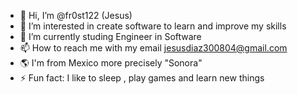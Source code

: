 - 👋 Hi, I’m @fr0st122 (Jesus)
- 👀 I’m interested in create software to learn and improve my skills 
- 🌱 I’m currently studing Engineer in Software 
- 📫 How to reach me with my email jesusdiaz300804@gmail.com
- 🌎 I'm from Mexico more precisely "Sonora"
- ⚡ Fun fact: I like to sleep , play games and learn new things

<!---
fr0st122/fr0st122 is a ✨ special ✨ repository because its `README.md` (this file) appears on your GitHub profile.
You can click the Preview link to take a look at your changes.
--->
